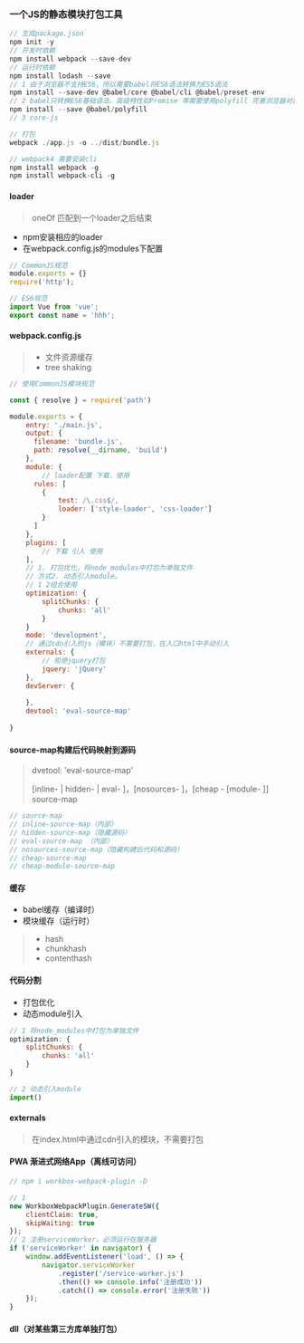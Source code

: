 ### 一个JS的静态模块打包工具

``` js
// 生成package.json
npm init -y
// 开发时依赖
npm install webpack --save-dev
// 运行时依赖
npm install lodash --save
// 1 由于浏览器不支持ES6，所以需要babel将ES6语法转换为ES5语法
npm install --save-dev @babel/core @babel/cli @babel/preset-env
// 2 babel只转换ES6基础语法，高级特性如Promise 等需要使用polyfill 完善浏览器对新方法的定义
npm install --save @babel/polyfill
// 3 core-js

// 打包
webpack ./app.js -o ../dist/bundle.js

// webpack4 需要安装cli
npm install webpack -g
npm install webpack-cli -g
```

#### loader

> oneOf 匹配到一个loader之后结束

+ npm安装相应的loader
+ 在webpack.config.js的modules下配置

``` js
// CommonJS规范
module.exports = {}
require('http');

// ES6规范
import Vue from 'vue';
export const name = 'hhh';
```

#### webpack.config.js

> + 文件资源缓存
> + tree shaking

```js
// 使用CommonJS模块规范

const { resolve } = require('path')

module.exports = {
    entry: './main.js',
    output: {
      filename: 'bundle.js',
      path: resolve(__dirname, 'build')
    },
    module: {
        // loader配置 下载，使用
      rules: [
        {
            test: /\.css$/,
           	loader: ['style-loader', 'css-loader']
        }
      ]
    },
    plugins: [
        // 下载 引入 使用
    ],
    // 1. 打包优化，将node_modules中打包为单独文件
    // 方式2. 动态引入module。
    // 1 2组合使用
    optimization: {
        splitChunks: {
            chunks: 'all'
        }
    }
    mode: 'development',
    // 通过cdn引入的js（模块）不需要打包，在入口html中手动引入
    externals: {
    	// 拒绝jquery打包
    	jquery: 'jQuery'
	},
    devServer: {
        
    },
    devtool: 'eval-source-map'
      
}
```

#### source-map构建后代码映射到源码

> dvetool: 'eval-source-map'
>
> [inline- | hidden- | eval- ]，[nosources- ]，[cheap - [module- ]]  source-map

``` js
// source-map
// inline-source-map（内部）
// hidden-source-map（隐藏源码）
// eval-source-map （内部）
// nosources-source-map（隐藏构建后代码和源码）
// cheap-source-map
// cheap-module-source-map
```

#### 缓存

+ babel缓存（编译时）
+ 模块缓存（运行时）

> + hash
> + chunkhash
> + contenthash

#### 代码分割

+ 打包优化
+ 动态module引入

```js
// 1 将node_modules中打包为单独文件
optimization: {
    splitChunks: {
        chunks: 'all'
    }
}

// 2 动态引入module
import()
```

#### externals

> 在index.html中通过cdn引入的模块，不需要打包

#### PWA 渐进式网络App（离线可访问）

``` js
// npm i workbox-webpack-plugin -D

// 1
new WorkboxWebpackPlugin.GenerateSW({
    clientClaim: true,
    skipWaiting: true
});
// 2 注册serviceWorker。必须运行在服务器
if ('serviceWorker' in navigator) {
    window.addEventListener('load', () => {
        navigator.serviceWorker
            .register('/service-worker.js')
            .then(() => console.info('注册成功'))
            .catch(() => console.error('注册失败'))
    });
}
```

#### dll（对某些第三方库单独打包）